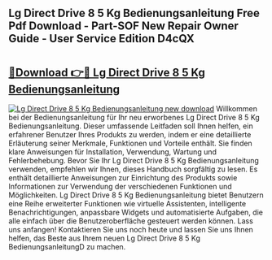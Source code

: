 ## Lg Direct Drive 8 5 Kg Bedienungsanleitung Free Pdf Download - Part-SOF New Repair Owner Guide - User Service Edition D4cQX

# <h2><a href="http://df1666.blite.top/?on=Lg+Direct+Drive+8+5+Kg+Bedienungsanleitung">🔗Download 👉🔴 Lg Direct Drive 8 5 Kg Bedienungsanleitung</a></h2>

[![Lg Direct Drive 8 5 Kg Bedienungsanleitung new download](https://i.imgur.com/lujVjoI.png)](http://df1666.blite.top/?on=Lg+Direct+Drive+8+5+Kg+Bedienungsanleitung)
Willkommen bei der Bedienungsanleitung für Ihr neu erworbenes Lg Direct Drive 8 5 Kg Bedienungsanleitung. Dieser umfassende Leitfaden soll Ihnen helfen, ein erfahrener Benutzer Ihres Produkts zu werden, indem er eine detaillierte Erläuterung seiner Merkmale, Funktionen und Vorteile enthält. Sie finden klare Anweisungen für Installation, Verwendung, Wartung und Fehlerbehebung. Bevor Sie Ihr Lg Direct Drive 8 5 Kg Bedienungsanleitung verwenden, empfehlen wir Ihnen, dieses Handbuch sorgfältig zu lesen. Es enthält detaillierte Anweisungen zur Einrichtung des Produkts sowie Informationen zur Verwendung der verschiedenen Funktionen und Möglichkeiten. Lg Direct Drive 8 5 Kg Bedienungsanleitung bietet Benutzern eine Reihe erweiterter Funktionen wie virtuelle Assistenten, intelligente Benachrichtigungen, anpassbare Widgets und automatisierte Aufgaben, die alle einfach über die Benutzeroberfläche gesteuert werden können. Lass uns anfangen! Kontaktieren Sie uns noch heute und lassen Sie uns Ihnen helfen, das Beste aus Ihrem neuen Lg Direct Drive 8 5 Kg BedienungsanleitungD zu machen.

